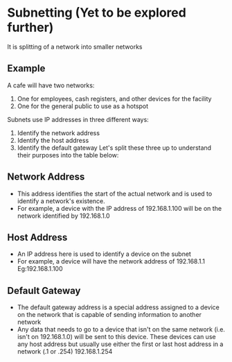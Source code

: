 # Subnetting (Yet to be explored further)
It is splitting of a network into smaller networks

## Example
A cafe will have two networks:

1. One for employees, cash registers, and other devices for the facility
2. One for the general public to use as a hotspot

Subnets use IP addresses in three different ways:

1. Identify the network address
2. Identify the host address
3. Identify the default gateway
Let's split these three up to understand their purposes into the table below:


## Network Address 
* This address identifies the start of the actual network and is used to identify a network's existence.
* For example, a device with the IP address of 192.168.1.100 will be on the network identified by 192.168.1.0

## Host Address
* An IP address here is used to identify a device on the subnet
* For example, a device will have the network address of 192.168.1.1 Eg:192.168.1.100

## Default Gateway
* The default gateway address is a special address assigned to a device on the network that is capable of sending information to another network 
* Any data that needs to go to a device that isn't on the same network (i.e. isn't on 192.168.1.0) will be sent to this device. These devices can use any host address but usually use either the first or last host address in a network (.1 or .254)
192.168.1.254
